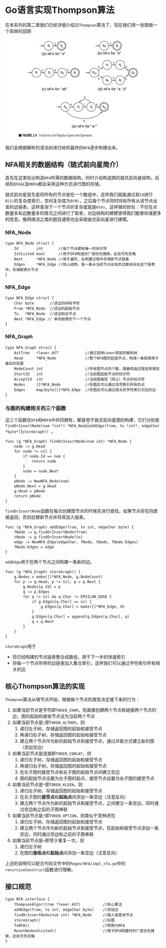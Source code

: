 # Go语言实现Thompson算法

在本系列的第二章我们已经详细介绍过`Thompson`算法了，现在我们用一张图做一个简单的回顾

![](%E7%94%B1%E5%AE%9E%E4%BE%8B%E5%BC%80%E5%A7%8B%E6%9E%84%E9%80%A0%E6%AD%A3%E5%88%99%E5%BC%95%E6%93%8E(4)Go%E8%AF%AD%E8%A8%80%E5%AE%9E%E7%8E%B0Thompson%E7%AE%97%E6%B3%95/Thompson.png)

我们会根据解析的语法树递归地将最终的`NFA`逐步构建出来。

## NFA相关的数据结构（链式前向星简介）

首先在这里给出构造`NFA`所需的数据结构，同时介绍构造图的链式前向星结构，后续的`DFA`以及`MDFA`都会采用这种方式进行图的存储。

链式前向星首先是将所有的节点放在一个数组中，这样我们就能通过其`Id`进行`O(1)`的复杂度索引，空间复杂度为`O(N)`，之后每个节点同时持有所有从该节点出发的边链表，这样查询下一个节点的复杂度就是`O(m)`。这样做的好处：不仅在点数量多和边数量多的情况之间进行了取舍，对边结构的建模使得我们能够存储更多的信息。像网络流之类的题目通常也会采取链式前向星进行建模。

### NFA_Node

```golang
type NFA_Node struct {
	Id        int		//每个节点都有唯一的标识符
	IsVisited bool		//用于DFA构造的广度优先搜索，此处可先忽略
	Next      *NFA_Node	//用于遍历，在构建过程中存储新节点链条
	Edges     *NFA_Edge	//核心结构，每一条从当前节点出发的边都会存在这个链表中，存储链表头节点
}
```

### NFA_Edge

```golang
type NFA_Edge struct {
	Char byte		//该边的持有字符
	From *NFA_Node	//该边的起始节点
	To   *NFA_Node	//该边到达节点
	Next *NFA_Edge // 单向链表的下一个节点
}
```

### NFA_Graph

```golang
type NFA_Graph struct {
	AstTree   *lexer.AST			//通过调用Lexer获取的解析树
	Head      *NFA_Node				//整个NFA图的起始节点，构成一条链表用于最后的存图
	NodeCount int					//所有图节点的个数，随着构造过程逐渐增加
	StartId   int					//当前图起始节点的标识符
	AcceptId  int					//当前图接受（终止）节点的标识符
	Nodes     []*NFA_Node			//存图后可以通过该项索引所有的点
	Edges     map[byte][]*NFA_Edge	//存图后可以通过相关的字符索引对应的边
}
```

### 与图的构建相关的三个函数

这三个函数在`DFA`和`MDFA`中共同拥有，都是用于链式前向星图的构建，它们分别是`findOrInsertNode(num *int*) *NFA_Node`|`addEdge(from, to *int*, edgeChar *byte*)`|`storeGraph() `。

```golang
func (g *NFA_Graph) findOrInsertNode(num int) *NFA_Node {
	node := g.Head
	for node != nil {
		if node.Id == num {
			return node
		}
		node = node.Next
	}
	pNode := NewNFA_Node(num)
	pNode.Next = g.Head
	g.Head = pNode
	return pNode
}
```

`findOrInsertNode`函数在每次创建图节点的时候先进行查找，如果节点存在则直接返回，否则创建新节点并将其加入链表。

```golang
func (g *NFA_Graph) addEdge(from, to int, edgeChar byte) {
	fNode := g.findOrInsertNode(from)
	tNode := g.findOrInsertNode(to)
	edge := NewNFA_Edge(edgeChar, fNode, tNode, fNode.Edges)
	fNode.Edges = edge
}
```

`addEdge`用于在两个节点之间构建一条新的边。

```golang
func (g *NFA_Graph) storeGraph() {
	g.Nodes = make([]*NFA_Node, g.NodeCount)
	for p := g.Head; p != nil; p = p.Next {
		g.Nodes[p.Id] = p
		q := p.Edges
		for q != nil && q.Char != EPSILON_EDGE {
			if g.Edges[q.Char] == nil {
				g.Edges[q.Char] = make([]*NFA_Edge, 0)
			}
			g.Edges[q.Char] = append(g.Edges[q.Char], q)
			q = q.Next
		}
	}
}
```

`storeGraph`用于

- 将已经构建的节点链表整合成数组，用于下一步的快速索引
- 将每一个节点所带的边链表加入集合索引，这样我们可以通过字符索引所有相关的边

## 核心Thompson算法的实现

`Thompson`算法从根节点开始，根据每个节点的类型决定接下来的行为：

1. 如果当前节点是字符即`TOKEN_CHAR`，则直接创建两个节点和链接两个节点的边，图的起始和接收节点设为当前两个节点
2. 如果当前节点是`|`即`TOKEN_ALTHER`，则
   1. 递归左子树，存储返回图的起始和接受节点
   2. 再递归右子树，存储返回图的起始和接受节点
   3. 建立两个节点作为新的起始节点和接受节点，通过并联方式建立新的图（添加空边）
3. 如果当前节点是连接即`TOKEN_CONCAT`，则
   1. 递归左子树，存储返回图的起始和接受节点
   2. 再递归右子树，存储返回图的起始和接受节点
   3. 在左子图的接受节点和右子图的起始节点间建立空边
   4. 图的起始节点设置为左子图的起点，接受节点设置为右子图的接受节点
4. 如果当前节点是`*`即`TOKEN_KLEEN`，则
   1. 递归左子树，存储返回图的起始和接受节点
   2. 在左子图的**接受点**和**起始点**间添加一条空边（注意反向）
   3. 建立两个节点作为新的起始节点和接受节点，之间建立一条空边，同时通过空边和之前的子图串联
5. 如果当前节点是`?`即`TOKEN_OPTION`，则类似于克林闭包
   1. 递归左子树，存储返回图的起始和接受节点
   2. 建立两个节点作为新的起始节点和接受节点，在起始和接受节点添加一条空边，同时通过空边和之前的子图串联
6. 如果当前节点是`+`即至少重复一次，则
   1. 递归左子树
   2. 在图的**接收点**和**起始点**间添加一条空边（注意反向）

上述的说明可以配合代码文件中的`Regex/NFA/impl_nfa.go`中的` recurciveConstruct`函数进行理解。

## 接口规范

```golang
type NFA interface {
	thompsonAlgor(tree *lexer.AST)			//核心算法
	addEdge(from, to int, edgeChar byte)	//添加边
	findOrInsertNode(num int) *NFA_Node		//插入或查询节点
	storeGraph()							//存图
	ToNFA()									//转换为NFA
	ResetNodesVisited()						//用于DFA构建时的广度优先搜索，此处可先忽略
}
```

